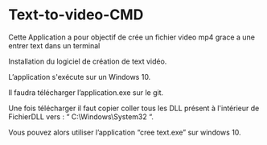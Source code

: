 # Text-to-video-CMD
Cette Application a pour objectif de crée un fichier video mp4 grace a une entrer text dans un terminal 

Installation du logiciel de création de text vidéo. 

L’application s'exécute sur un Windows 10. 

Il faudra télécharger l’application.exe sur le git.

Une fois télécharger il faut copier coller tous les DLL présent à l'intérieur de FichierDLL vers : “ C:\Windows\System32 “.

Vous pouvez alors utiliser l’application “cree text.exe” sur windows 10.
